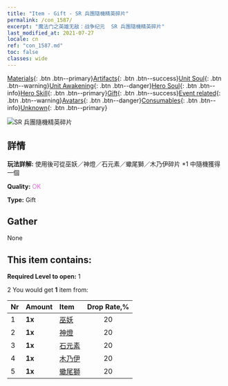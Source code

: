 ```yaml
---
title: "Item - Gift - SR 兵團隨機精英碎片"
permalink: /con_1587/
excerpt: "魔法门之英雄无敌：战争纪元  SR 兵團隨機精英碎片"
last_modified_at: 2021-07-27
locale: cn
ref: "con_1587.md"
toc: false
classes: wide
---
```

 [Materials](/ItemsCN/){: .btn .btn--primary}[Artifacts](/ItemsCN/Artifacts/){: .btn .btn--success}[Unit Soul](/ItemsCN/UnitSoul/){: .btn .btn--warning}[Unit Awakening](/ItemsCN/UnitAwakening/){: .btn .btn--danger}[Hero Soul](/ItemsCN/HeroSoul/){: .btn .btn--info}[Hero Skill](/ItemsCN/HeroSkill/){: .btn .btn--primary}[Gift](/ItemsCN/Gift/){: .btn .btn--success}[Event related](/ItemsCN/Events/){: .btn .btn--warning}[Avatars](/ItemsCN/Avatars/){: .btn .btn--danger}[Consumables](/ItemsCN/Consumables/){: .btn .btn--info}[Unknown](/ItemsCN/Unknown/){: .btn .btn--primary}

 ![SR 兵團隨機精英碎片](/images/t/i_907182.png)

## 詳情
 **玩法詳解:** 使用後可從巫妖／神燈／石元素／蠍尾獅／木乃伊碎片 *1 中隨機獲得一個

 **Quality:** <span style="color: #DA70D6">OK</span>

 **Type:** Gift

## Gather

  None

## This item contains:

 **Required Level to open:** 1

 2 You would get **1** item  from:

  | Nr | Amount |     Item    | Drop Rate,% |
  |:---|:-------|:------------|:---------:|
  | 1 |  **1x** | [巫妖](/cn/Items/unt_212/) | 20 | 
  | 2 |  **1x** | [神燈](/cn/Items/unt_239/) | 20 | 
  | 3 |  **1x** | [石元素](/cn/Items/unt_266/) | 20 | 
  | 4 |  **1x** | [木乃伊](/cn/Items/unt_215/) | 20 | 
  | 5 |  **1x** | [蠍尾獅](/cn/Items/unt_249/) | 20 | 
